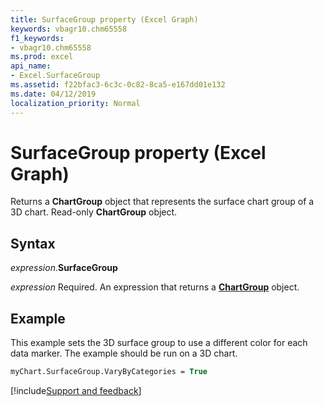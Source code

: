 ```yaml
---
title: SurfaceGroup property (Excel Graph)
keywords: vbagr10.chm65558
f1_keywords:
- vbagr10.chm65558
ms.prod: excel
api_name:
- Excel.SurfaceGroup
ms.assetid: f22bfac3-6c3c-0c82-8ca5-e167dd01e132
ms.date: 04/12/2019
localization_priority: Normal
---
```



# SurfaceGroup property (Excel Graph)

Returns a **ChartGroup** object that represents the surface chart group of a 3D chart. Read-only **ChartGroup** object.

## Syntax

_expression_.**SurfaceGroup**

_expression_ Required. An expression that returns a **[ChartGroup](excel.chartgroup-graph-object.md)** object.


## Example

This example sets the 3D surface group to use a different color for each data marker. The example should be run on a 3D chart.

```vb
myChart.SurfaceGroup.VaryByCategories = True
```

[!include[Support and feedback](~/includes/feedback-boilerplate.md)]